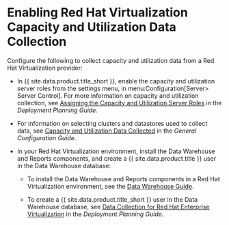 # Enabling Red Hat Virtualization Capacity and Utilization Data Collection

Configure the following to collect capacity and utilization data from a Red Hat Virtualization provider:

  - In {{ site.data.product.title_short }}, enable the capacity and utilization server roles from the settings menu, in menu:Configuration\[Server\> Server Control\]. For more information on capacity and utilization collection, see [Assigning the Capacity and Utilization Server Roles](../deployment_planning_guide/index.html#assigning-the-capacity-and-utilization-server-roles) in the *Deployment Planning Guide*.

  - For information on selecting clusters and datastores used to collect data, see [Capacity and Utilization Data Collected](../deployment_planning_guide/index.html#capacity-and-utilization-data-collected) in the *General Configuration Guide*.

  - In your Red Hat Virtualization environment, install the Data
    Warehouse and Reports components, and create a {{ site.data.product.title }} user in the Data Warehouse database:

      - To install the Data Warehouse and Reports components in a Red Hat Virtualization environment, see the [Data Warehouse Guide](https://access.redhat.com/documentation/en-us/red_hat_virtualization/4.1/html/data_warehouse_guide/).

      - To create a {{ site.data.product.title_short }} user in the Data Warehouse database, see [Data Collection for Red Hat Enterprise Virtualization](../deployment_planning_guide/#data_collection_for_rhev_33_34) in the *Deployment Planning Guide*.
